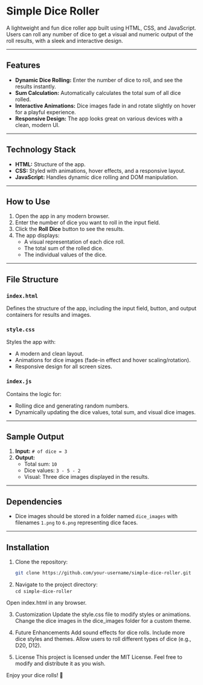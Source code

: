 # Simple Dice Roller

A lightweight and fun dice roller app built using HTML, CSS, and JavaScript. Users can roll any number of dice to get a visual and numeric output of the roll results, with a sleek and interactive design.

---

## Features

- **Dynamic Dice Rolling:** Enter the number of dice to roll, and see the results instantly.
- **Sum Calculation:** Automatically calculates the total sum of all dice rolled.
- **Interactive Animations:** Dice images fade in and rotate slightly on hover for a playful experience.
- **Responsive Design:** The app looks great on various devices with a clean, modern UI.

---

## Technology Stack

- **HTML:** Structure of the app.
- **CSS:** Styled with animations, hover effects, and a responsive layout.
- **JavaScript:** Handles dynamic dice rolling and DOM manipulation.

---

## How to Use

1. Open the app in any modern browser.
2. Enter the number of dice you want to roll in the input field.
3. Click the **Roll Dice** button to see the results.
4. The app displays:
   - A visual representation of each dice roll.
   - The total sum of the rolled dice.
   - The individual values of the dice.

---

## File Structure

### `index.html`
Defines the structure of the app, including the input field, button, and output containers for results and images.

### `style.css`
Styles the app with:
- A modern and clean layout.
- Animations for dice images (fade-in effect and hover scaling/rotation).
- Responsive design for all screen sizes.

### `index.js`
Contains the logic for:
- Rolling dice and generating random numbers.
- Dynamically updating the dice values, total sum, and visual dice images.

---

## Sample Output

1. **Input:** `# of dice = 3`
2. **Output:**
   - Total sum: `10`
   - Dice values: `3 - 5 - 2`
   - Visual: Three dice images displayed in the results.

---

## Dependencies

- Dice images should be stored in a folder named `dice_images` with filenames `1.png` to `6.png` representing dice faces.

---

## Installation

1. Clone the repository:
   ```bash
   git clone https://github.com/your-username/simple-dice-roller.git

2. Navigate to the project directory: <br>
```cd simple-dice-roller```

Open index.html in any browser.

3. Customization
Update the style.css file to modify styles or animations.
Change the dice images in the dice_images folder for a custom theme.

4. Future Enhancements
Add sound effects for dice rolls.
Include more dice styles and themes.
Allow users to roll different types of dice (e.g., D20, D12).

5. License
This project is licensed under the MIT License. Feel free to modify and distribute it as you wish.

Enjoy your dice rolls! 🎲